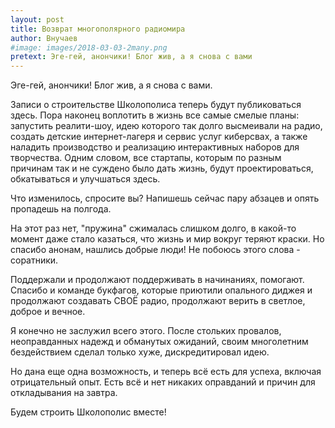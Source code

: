 ```yaml
---
layout: post
title: Возврат многополярного радиомира
author: Внучаев
#image: images/2018-03-03-2many.png
pretext: Эге-гей, анончики! Блог жив, а я снова с вами
---
```


Эге-гей, анончики! Блог жив, а я снова с вами. 

Записи о строительстве Школополиса теперь будут
публиковаться здесь. Пора наконец воплотить в
жизнь все самые смелые планы: запустить реалити-шоу,
идею которого так долго высмеивали на радио, создать
детские интернет-лагеря и сервис услуг киберсвах,
а также наладить производство и реализацию
интерактивных наборов для творчества. Одним словом,
все стартапы, которым по разным причинам так и не
суждено было дать жизнь, будут проектироваться,
обкатываться и улучшаться здесь.

Что изменилось, спросите вы? Напишешь сейчас
пару абзацев и опять пропадешь на полгода.

На этот раз нет, "пружина" сжималась слишком долго,
в какой-то момент даже стало казаться, что жизнь
и мир вокруг теряют краски. Но спасибо анонам,
нашлись добрые люди! Не побоюсь этого слова -
соратники.

Поддержали и продолжают поддерживать в начинаниях,
помогают. Спасибо и команде букфагов, которые
приютили опального диджея и продолжают создавать
СВОЁ радио, продолжают верить в светлое, доброе и
вечное.

Я конечно не заслужил всего этого. После стольких
провалов, неоправданных надежд и обманутых
ожиданий, своим многолетним бездействием сделал
только хуже, дискредитировал идею.

Но дана еще одна возможность, и теперь всё есть
для успеха, включая отрицательный опыт. Есть всё
и нет никаких оправданий и причин для
откладывания на завтра.

Будем строить Школополис вместе!
